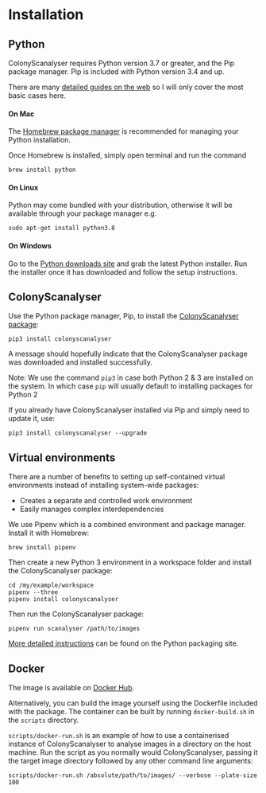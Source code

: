 # Installation
## Python
ColonyScanalyser requires Python version 3.7 or greater, and the Pip package manager. Pip is included with Python version 3.4 and up.

There are many [detailed guides on the web](https://docs.python-guide.org/starting/installation/) so I will only cover the most basic cases here.
#### On Mac
The [Homebrew package manager](https://brew.sh/) is recommended for managing your Python installation.

Once Homebrew is installed, simply open terminal and run the command
```
brew install python
```
#### On Linux
Python may come bundled with your distribution, otherwise it will be available through your package manager e.g.
```
sudo apt-get install python3.8
```
#### On Windows
Go to the [Python downloads site](https://www.python.org/downloads/windows/) and grab the latest Python installer. Run the installer once it has downloaded and follow the setup instructions.

## ColonyScanalyser
Use the Python package manager, Pip, to install the [ColonyScanalyser package](https://pypi.org/project/colonyscanalyser/):
```
pip3 install colonyscanalyser
```
A message should hopefully indicate that the ColonyScanalyser package was downloaded and installed successfully.

Note: We use the command `pip3` in case both Python 2 & 3 are installed on the system. In which case `pip` will usually default to installing packages for Python 2

If you already have ColonyScanalyser installed via Pip and simply need to update it, use:

```
pip3 install colonyscanalyser --upgrade
```

## Virtual environments
There are a number of benefits to setting up self-contained virtual environments instead of installing system-wide packages:

- Creates a separate and controlled work environment
- Easily manages complex interdependencies

We use Pipenv which is a combined environment and package manager. Install it with Homebrew:
```
brew install pipenv
```
Then create a new Python 3 environment in a workspace folder and install the ColonyScanalyser package:
```
cd /my/example/workspace
pipenv --three
pipenv install colonyscanalyser
```
Then run the ColonyScanalyser package:
```
pipenv run scanalyser /path/to/images
```

[More detailed instructions](https://packaging.python.org/tutorials/managing-dependencies/) can be found on the Python packaging site.

## Docker
The image is available on [Docker Hub](https://hub.docker.com/r/erikwhite/colonyscanalyser).

Alternatively, you can build the image yourself using the Dockerfile included with the package. The container can be built by running `docker-build.sh` in the `scripts` directory.

`scripts/docker-run.sh` is an example of how to use a containerised instance of ColonyScanalyser to analyse images in a directory on the host machine. Run the script as you normally would ColonyScanalyser, passing it the target image directory followed by any other command line arguments:
```
scripts/docker-run.sh /absolute/path/to/images/ --verbose --plate-size 100
```